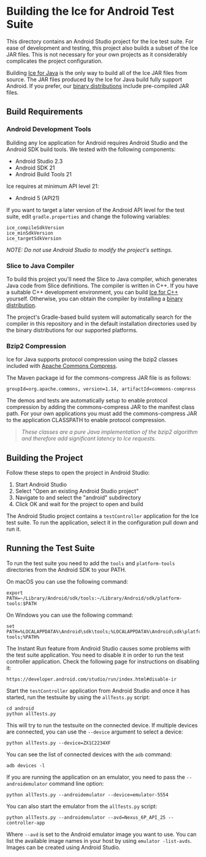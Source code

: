# Building the Ice for Android Test Suite

This directory contains an Android Studio project for the Ice test suite. For
ease of development and testing, this project also builds a subset of the Ice
JAR files. This is not necessary for your own projects as it considerably
complicates the project configuration.

Building [Ice for Java](../BuildInstructions.md) is the only way to build
all of the Ice JAR files from source. The JAR files produced by the Ice for Java
build fully support Android. If you prefer, our [binary distributions][1]
include pre-compiled JAR files.

## Build Requirements

### Android Development Tools

Building any Ice application for Android requires Android Studio and the Android
SDK build tools. We tested with the following components:

- Android Studio 2.3
- Android SDK 21
- Android Build Tools 21

Ice requires at minimum API level 21:

- Android 5 (API21)

If you want to target a later version of the Android API level for the test
suite, edit `gradle.properties` and change the following variables:

    ice_compileSdkVersion
    ice_minSdkVersion
    ice_targetSdkVersion

*NOTE: Do not use Android Studio to modify the project's settings.*

### Slice to Java Compiler

To build this project you'll need the Slice to Java compiler, which generates
Java code from Slice definitions. The compiler is written in C++. If you have
a suitable C++ development environment, you can build [Ice for C++](../../cpp)
yourself. Otherwise, you can obtain the compiler by installing a
[binary distribution][1].

The project's Gradle-based build system will automatically search for the
compiler in this repository and in the default installation directories used
by the binary distributions for our supported platforms.

### Bzip2 Compression

Ice for Java supports protocol compression using the bzip2 classes included
with [Apache Commons Compress][2].

The Maven package id for the commons-compress JAR file is as follows:

```
groupId=org.apache.commons, version=1.14, artifactId=commons-compress
```

The demos and tests are automatically setup to enable protocol compression by
adding the commons-compress JAR to the manifest class path. For your own
applications you must add the commons-compress JAR to the application CLASSPATH
to enable protocol compression.

> *These classes are a pure Java implementation of the bzip2 algorithm and
therefore add significant latency to Ice requests.*

## Building the Project

Follow these steps to open the project in Android Studio:

1. Start Android Studio
2. Select "Open an existing Android Studio project"
3. Navigate to and select the "android" subdirectory
4. Click OK and wait for the project to open and build

The Android Studio project contains a `testController` application for the Ice
test suite. To run the application, select it in the configuration pull down and
run it.

## Running the Test Suite

To run the test suite you need to add the `tools` and `platform-tools`
directories from the Android SDK to your PATH.

  On macOS you can use the following command:

```
export PATH=~/Library/Android/sdk/tools:~/Library/Android/sdk/platform-tools:$PATH
```

  On Windows you can use the following command:

```
set PATH=%LOCALAPPDATA%\Android\sdk\tools;%LOCALAPPDATA%\Android\sdk\platform-tools;%PATH%
```

The Instant Run feature from Android Studio causes some problems with the test
suite application. You need to disable it in order to run the test controller
application. Check the following page for instructions on disabling it:

    https://developer.android.com/studio/run/index.html#disable-ir

Start the `testController` application from Android Studio and once it has
started, run the testsuite by using the `allTests.py` script:

```
cd android
python allTests.py
```

This will try to run the testsuite on the connected device. If multiple devices
are connected, you can use the `--device` argument to select a device:

```
python allTests.py --device=ZX1C2234XF
```

You can see the list of connected devices with the `adb` command:

```
adb devices -l
```

If you are running the application on an emulator, you need to pass the
`--androidemulator` command line option:

```
python allTests.py --androidemulator --device=emulator-5554
```

You can also start the emulator from the `allTests.py` script:

```
python allTests.py --androidemulator --avd=Nexus_6P_API_25 --controller-app
```

Where `--avd` is set to the Android emulator image you want to use. You can list
the available image names in your host by using `emulator -list-avds`. Images
can be created using Android Studio.

[1]: https://zeroc.com/distributions/ice
[2]: https://commons.apache.org/proper/commons-compress/
